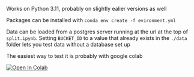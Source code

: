 Works on Python 3.11, probably on slightly ealier versions as well

Packages can be installed with `conda env create -f evironment.yml`

Data can be loaded from a postgres server running at the url at the top of `split.ipynb`. Setting `BUCKET_ID` to a value that already exists in the `./data` folder lets you test data without a database set up

The easiest way to test it is probably with google colab

[![Open In Colab](https://colab.research.google.com/assets/colab-badge.svg)](https://colab.research.google.com/github/D0ugins/debate-cards-tests/blob/split/split_colab.ipynb)
